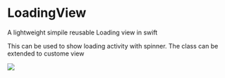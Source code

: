 # LoadingView
A lightweight simpile reusable Loading view in swift

This can be used to show loading activity with spinner.
The class can be extended to custome view

![ ](image/https://github.com/Wassmd/LoadingView/blob/master/loadingView.png)
